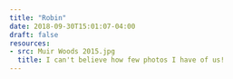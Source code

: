 ```yaml
---
title: "Robin"
date: 2018-09-30T15:01:07-04:00
draft: false
resources:
- src: Muir Woods 2015.jpg
  title: I can't believe how few photos I have of us!
---
```


